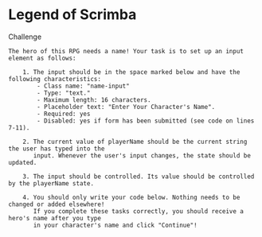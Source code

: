 # Legend of Scrimba

 
 Challenge

	The hero of this RPG needs a name! Your task is to set up an input element as follows:
	
		1. The input should be in the space marked below and have the following characteristics: 
	  	    - Class name: "name-input"	
	  	    - Type: "text."
	  	    - Maximum length: 16 characters.
	  	    - Placeholder text: "Enter Your Character's Name".
	  	    - Required: yes  
	  	    - Disabled: yes if form has been submitted (see code on lines 7-11). 
	  
		2. The current value of playerName should be the current string the user has typed into the 
		   input. Whenever the user's input changes, the state should be updated.
		
		3. The input should be controlled. Its value should be controlled by the playerName state.
	
		4. You should only write your code below. Nothing needs to be changed or added elsewhere!   
		   If you complete these tasks correctly, you should receive a hero's name after you type 
		   in your character's name and click "Continue"!
